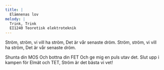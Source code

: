 ```yaml
---
title: |
  Elämnenas lov
melody: |
  Trink, Trink
  EI1240 Teoretisk elektroteknik
---
```

Ström, ström, vi vill ha ström, 
Det är vår senaste dröm. 
Ström, ström, vi vill ha ström, 
Det är vår senaste dröm. 

Shunta din MOS 
Och bottna din FET 
Och ge mig en puls utav det. 
Slut upp i kampen för Elmät och TET, 
Ström är det bästa vi vet!